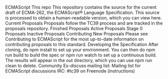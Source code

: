 ECMAScript This repo This repository contains the source for the current draft of ECMA-262, the ECMAScript® Language Specification. This source is processed to obtain a human-readable version, which you can view here. Current Proposals Proposals follow the TC39 process and are tracked in the proposals repository. Finished Proposals Active Proposals Stage 0 Proposals Inactive Proposals Contributing New Proposals Please see Contributing to ECMAScript for the most up-to-date information on contributing proposals to this standard. Developing the Specification After cloning, do npm install to set up your environment. You can then do npm run build to build the spec or npm run watch to set up a continuous build. The results will appear in the out directory, which you can use npm run clean to delete. Community Es-discuss mailing list: Mailing list for ECMAScript discussions IRC: #tc39 on Freenode (instructions)